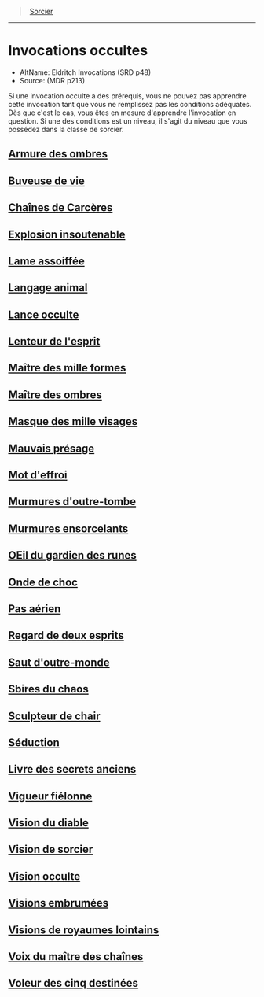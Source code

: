 ﻿---
!Items
Id: warlock_occultsummons_hd.md#invocations-occultes
RootId: warlock_occultsummons_hd.md
ParentLink: warlock_hd.md
Name: Invocations occultes
ParentName: Sorcier
NameLevel: 1
AltName: Eldritch Invocations (SRD p48)
Source: (MDR p213)
---
>  [Sorcier](hd_warlock.md)

---


# Invocations occultes

- AltName: Eldritch Invocations (SRD p48)
- Source: (MDR p213)

Si une invocation occulte a des prérequis, vous ne pouvez pas apprendre cette invocation tant que vous ne remplissez pas les conditions adéquates. Dès que c'est le cas, vous êtes en mesure d'apprendre l'invocation en question. Si une des conditions est un niveau, il s'agit du niveau que vous possédez dans la classe de sorcier.



## [Armure des ombres](hd_warlock_occultsummons_armure_des_ombres.md)



## [Buveuse de vie](hd_warlock_occultsummons_buveuse_de_vie.md)



## [Chaînes de Carcères](hd_warlock_occultsummons_chaines_de_carceres.md)



## [Explosion insoutenable](hd_warlock_occultsummons_explosion_insoutenable.md)



## [Lame assoiffée](hd_warlock_occultsummons_lame_assoiffee.md)



## [Langage animal](hd_warlock_occultsummons_langage_animal.md)



## [Lance occulte](hd_warlock_occultsummons_lance_occulte.md)



## [Lenteur de l'esprit](hd_warlock_occultsummons_lenteur_de_lesprit.md)



## [Maître des mille formes](hd_warlock_occultsummons_maitre_des_mille_formes.md)



## [Maître des ombres](hd_warlock_occultsummons_maitre_des_ombres.md)



## [Masque des mille visages](hd_warlock_occultsummons_masque_des_mille_visages.md)



## [Mauvais présage](hd_warlock_occultsummons_mauvais_presage.md)



## [Mot d'effroi](hd_warlock_occultsummons_mot_deffroi.md)



## [Murmures d'outre-tombe](hd_warlock_occultsummons_murmures_doutre_tombe.md)



## [Murmures ensorcelants](hd_warlock_occultsummons_murmures_ensorcelants.md)



## [OEil du gardien des runes](hd_warlock_occultsummons_oeil_du_gardien_des_runes.md)



## [Onde de choc](hd_warlock_occultsummons_onde_de_choc.md)



## [Pas aérien](hd_warlock_occultsummons_pas_aerien.md)



## [Regard de deux esprits](hd_warlock_occultsummons_regard_de_deux_esprits.md)



## [Saut d'outre-monde](hd_warlock_occultsummons_saut_doutre_monde.md)



## [Sbires du chaos](hd_warlock_occultsummons_sbires_du_chaos.md)



## [Sculpteur de chair](hd_warlock_occultsummons_sculpteur_de_chair.md)



## [Séduction](hd_warlock_occultsummons_seduction.md)



## [Livre des secrets anciens](hd_warlock_occultsummons_livre_des_secrets_anciens.md)



## [Vigueur fiélonne](hd_warlock_occultsummons_vigueur_fielonne.md)



## [Vision du diable](hd_warlock_occultsummons_vision_du_diable.md)



## [Vision de sorcier](hd_warlock_occultsummons_vision_de_sorcier.md)



## [Vision occulte](hd_warlock_occultsummons_vision_occulte.md)



## [Visions embrumées](hd_warlock_occultsummons_visions_embrumees.md)



## [Visions de royaumes lointains](hd_warlock_occultsummons_visions_de_royaumes_lointains.md)



## [Voix du maître des chaînes](hd_warlock_occultsummons_voix_du_maitre_des_chaines.md)



## [Voleur des cinq destinées](hd_warlock_occultsummons_voleur_des_cinq_destinees.md)

